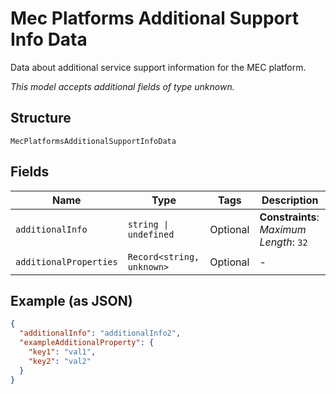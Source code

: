 
# Mec Platforms Additional Support Info Data

Data about additional service support information for the MEC platform.

*This model accepts additional fields of type unknown.*

## Structure

`MecPlatformsAdditionalSupportInfoData`

## Fields

| Name | Type | Tags | Description |
|  --- | --- | --- | --- |
| `additionalInfo` | `string \| undefined` | Optional | **Constraints**: *Maximum Length*: `32` |
| `additionalProperties` | `Record<string, unknown>` | Optional | - |

## Example (as JSON)

```json
{
  "additionalInfo": "additionalInfo2",
  "exampleAdditionalProperty": {
    "key1": "val1",
    "key2": "val2"
  }
}
```

